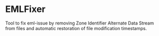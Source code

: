 # EMLFixer
Tool to fix eml-issue by removing Zone Identifier Alternate Data Stream from files and automatic restoration of file modification timestamps.
